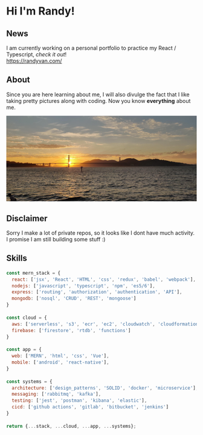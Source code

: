 # Hi I'm Randy!

## News

I am currently working on a personal portfolio to practice my React / Typescript, *check it out*!   
<https://randyvan.com/>


## About
Since you are here learning about me, I will also divulge the fact that I like taking pretty pictures along with coding. Now you know **everything** about me.
<br />

![image](https://github.com/ryaovan/ryaovan/blob/master/IMG_20200815_195131.jpg)


## Disclaimer
Sorry I make a lot of private repos, so it looks like I dont have much activity.  
I promise I am still building some stuff :)


## Skills

```javascript
const mern_stack = {
  react: ['jsx', 'React', 'HTML', 'css', 'redux', 'babel', 'webpack'],
  nodejs: ['javascript', 'typescript', 'npm', 'es5/6'],
  express: ['routing', 'authorization', 'authentication', 'API'],
  mongodb: ['nosql', 'CRUD', 'REST', 'mongoose']
}

const cloud = {
  aws: ['serverless', 's3', 'ecr', 'ec2', 'cloudwatch', 'cloudformation', 'etc'],
  firebase: ['firestore', 'rtdb', 'functions']
}

const app = {
  web: ['MERN', 'html', 'css', 'Vue'],
  mobile: ['android', 'react-native'],
}

const systems = {
  architecture: ['design_patterns', 'SOLID', 'docker', 'microservice'],
  messaging: ['rabbitmq', 'kafka'],
  testing: ['jest', 'postman', 'kibana', 'elastic'],
  cicd: ['github actions', 'gitlab', 'bitbucket', 'jenkins']
}

return {...stack, ...cloud, ...app, ...systems};
```
